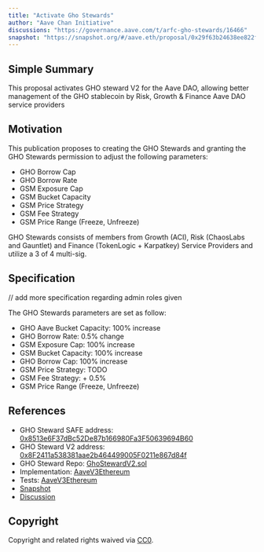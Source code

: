 ```yaml
---
title: "Activate Gho Stewards"
author: "Aave Chan Initiative"
discussions: "https://governance.aave.com/t/arfc-gho-stewards/16466"
snapshot: "https://snapshot.org/#/aave.eth/proposal/0x29f63b24638ee822f88632572ca4b061774771c0cc6d0ae5ccdeb538177232cd"
---
```


## Simple Summary

This proposal activates GHO steward V2 for the Aave DAO, allowing better management of the GHO stablecoin by Risk, Growth & Finance Aave DAO service providers

## Motivation

This publication proposes to creating the GHO Stewards and granting the GHO Stewards permission to adjust the following parameters:

- GHO Borrow Cap
- GHO Borrow Rate
- GSM Exposure Cap
- GSM Bucket Capacity
- GSM Price Strategy
- GSM Fee Strategy
- GSM Price Range (Freeze, Unfreeze)

GHO Stewards consists of members from Growth (ACI), Risk (ChaosLabs and Gauntlet) and Finance (TokenLogic + Karpatkey) Service Providers and utilize a 3 of 4 multi-sig.

## Specification

// add more specification regarding admin roles given

The GHO Stewards parameters are set as follow:

- GHO Aave Bucket Capacity: 100% increase
- GHO Borrow Rate: 0.5% change
- GSM Exposure Cap: 100% increase
- GSM Bucket Capacity: 100% increase
- GHO Borrow Cap: 100% increase
- GSM Price Strategy: TODO
- GSM Fee Strategy: + 0.5%
- GSM Price Range (Freeze, Unfreeze)

## References

- GHO Steward SAFE address: [0x8513e6F37dBc52De87b166980Fa3F50639694B60](https://etherscan.io/address/0x8513e6F37dBc52De87b166980Fa3F50639694B60)
- GHO Steward V2 address: [0x8F2411a538381aae2b464499005F0211e867d84f](https://etherscan.io/address/0x8F2411a538381aae2b464499005F0211e867d84f)
- GHO Steward Repo: [GhoStewardV2.sol](https://github.com/aave/gho-core/blob/f02f87482de7ccbd30ba76b40939fb016dbb2fea/src/contracts/misc/GhoStewardV2.sol)
- Implementation: [AaveV3Ethereum](https://github.com/bgd-labs/aave-proposals-v3/blob/main/src/20240326_AaveV3Ethereum_ActivateGhoStewards/AaveV3Ethereum_ActivateGhoStewards_20240326.sol)
- Tests: [AaveV3Ethereum](https://github.com/bgd-labs/aave-proposals-v3/blob/main/src/20240326_AaveV3Ethereum_ActivateGhoStewards/AaveV3Ethereum_ActivateGhoStewards_20240326.t.sol)
- [Snapshot](https://snapshot.org/#/aave.eth/proposal/0x29f63b24638ee822f88632572ca4b061774771c0cc6d0ae5ccdeb538177232cd)
- [Discussion](https://governance.aave.com/t/arfc-gho-stewards/16466)

## Copyright

Copyright and related rights waived via [CC0](https://creativecommons.org/publicdomain/zero/1.0/).
